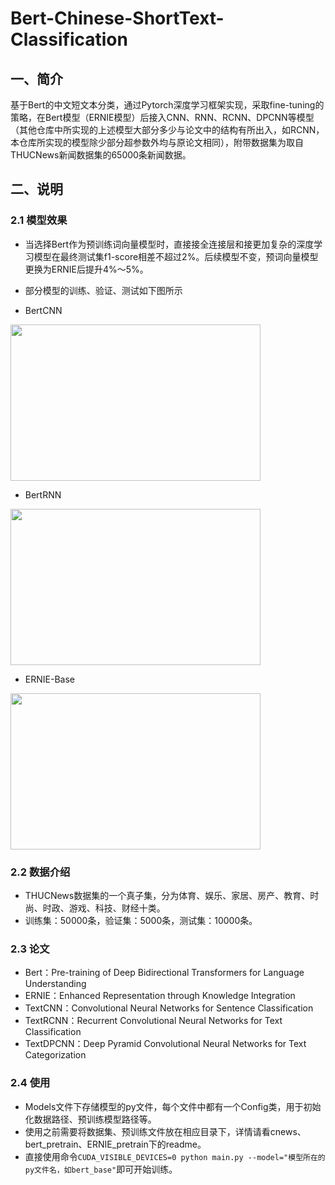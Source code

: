# Bert-Chinese-ShortText-Classification

## 一、简介

基于Bert的中文短文本分类，通过Pytorch深度学习框架实现，采取fine-tuning的策略，在Bert模型（ERNIE模型）后接入CNN、RNN、RCNN、DPCNN等模型（其他仓库中所实现的上述模型大部分多少与论文中的结构有所出入，如RCNN，本仓库所实现的模型除少部分超参数外均与原论文相同），附带数据集为取自THUCNews新闻数据集的65000条新闻数据。

## 二、说明

### 2.1 模型效果

* 当选择Bert作为预训练词向量模型时，直接接全连接层和接更加复杂的深度学习模型在最终测试集f1-score相差不超过2%。后续模型不变，预词向量模型更换为ERNIE后提升4%～5%。
* 部分模型的训练、验证、测试如下图所示

* BertCNN

<img width="400" height="250" src="https://github.com/YangHan-Morningstar/Bert-Chinese-ShortText-Classification/blob/master/img/bert_cnn.jpg"/>

* BertRNN

<img width="400" height="250" src="https://github.com/YangHan-Morningstar/Bert-Chinese-ShortText-Classification/blob/master/img/bert_cnn.jpg"/>

* ERNIE-Base

<img width="400" height="250" src="https://github.com/YangHan-Morningstar/Bert-Chinese-ShortText-Classification/blob/master/img/bert_cnn.jpg"/>

### 2.2 数据介绍

* THUCNews数据集的一个真子集，分为体育、娱乐、家居、房产、教育、时尚、时政、游戏、科技、财经十类。
* 训练集：50000条，验证集：5000条，测试集：10000条。

### 2.3 论文

* Bert：Pre-training of Deep Bidirectional Transformers for Language Understanding
* ERNIE：Enhanced Representation through Knowledge Integration
* TextCNN：Convolutional Neural Networks for Sentence Classification
* TextRCNN：Recurrent Convolutional Neural Networks for Text Classification
* TextDPCNN：Deep Pyramid Convolutional Neural Networks for Text Categorization

### 2.4 使用

* Models文件下存储模型的py文件，每个文件中都有一个Config类，用于初始化数据路径、预训练模型路径等。
* 使用之前需要将数据集、预训练文件放在相应目录下，详情请看cnews、bert_pretrain、ERNIE_pretrain下的readme。
* 直接使用命令`CUDA_VISIBLE_DEVICES=0 python main.py --model="模型所在的py文件名，如bert_base"`即可开始训练。

